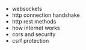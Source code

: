 * websockets
* http connection handshake
* http rest methods
* how internet works
* cors and security
* csrf protection

